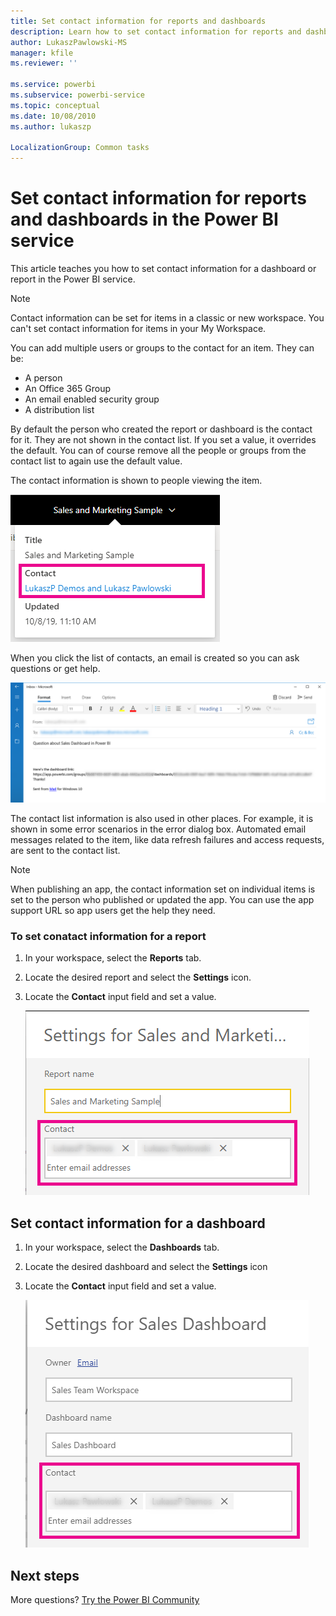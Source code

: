 ```yaml
---
title: Set contact information for reports and dashboards
description: Learn how to set contact information for reports and dashboards.
author: LukaszPawlowski-MS
manager: kfile
ms.reviewer: ''

ms.service: powerbi
ms.subservice: powerbi-service
ms.topic: conceptual
ms.date: 10/08/2010
ms.author: lukaszp

LocalizationGroup: Common tasks
---
```

# Set contact information for reports and dashboards in the Power BI service
This article teaches you how to set contact information for a dashboard or report in the Power BI service.

> [!NOTE]
> Contact information can be set for items in a classic or new workspace. You can't set contact information for items in your My Workspace.

You can add multiple users or groups to the contact for an item. They can be:
* A person
* An Office 365 Group
* An email enabled security group
* A distribution list

By default the person who created the report or dashboard is the contact for it. They are not shown in the contact list. If you set a value, it overrides the default. You can of course remove all the people or groups from the contact list to again use the default value.

The contact information is shown to people viewing the item. 

 ![service report contact](media/service-item-contact/service-report-contact.png)

When you click the list of contacts, an email is created so you can ask questions or get help. 

 ![service contact email](media/service-item-contact/service-contact-email.png)
 
The contact list information is also used in other places. For example, it is shown in some error scenarios in the error dialog box. Automated email messages related to the item, like data refresh failures and access requests, are sent to the contact list. 

> [!NOTE]
> When publishing an app, the contact information set on individual items is set to the person who published or updated the app. You can use the app support URL so app users get the help they need.

### To set conatact information for a report
1. In your workspace, select the **Reports** tab.
2. Locate the desired report and select the **Settings** icon.
3. Locate the **Contact** input field and set a value.

     ![service report contact setting](media/service-item-contact/service-report-contact-setting.png)

## Set contact information for a dashboard
1. In your workspace, select the **Dashboards** tab.
2. Locate the desired dashboard and select the **Settings** icon
3. Locate the **Contact** input field and set a value.

     ![service dashboard contact setting](media/service-item-contact/service-dashboard-contact-setting.png)

## Next steps

More questions? [Try the Power BI Community](http://community.powerbi.com/)
